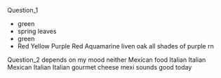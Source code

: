 Question_1
* green
* spring leaves
* green
* Red
Yellow
Purple
Red
Aquamarine
liven oak
all shades of purple rn

Question_2
depends on my mood
neither
Mexican food
Italian
Italian
Mexican
Italian
Italian
gourmet cheese
mexi sounds good today

